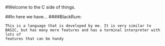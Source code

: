 #Welcome to the C side of things.

##In here we have...
####BlackRum:
```
This is a language that is developed by me. It is very similar to
BASIC, but has many more features and has a terminal interpreter with lots of
features that can be handy
```

